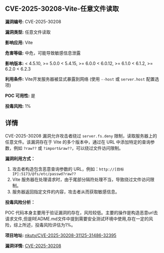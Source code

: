 ## CVE-2025-30208-Vite-任意文件读取

**漏洞编号:** CVE-2025-30208

**漏洞类型:** 任意文件读取

**影响应用:** Vite

**危害等级:** 中危，可能导致敏感信息泄露

**影响版本:** < 4.5.10, >= 5.0.0 < 5.4.15, >= 6.0.0 < 6.0.12, >= 6.1.0 < 6.1.2, >= 6.2.0 < 6.2.3

**利用条件:** Vite开发服务器被显式暴露到网络 (使用 `--host` 或 `server.host` 配置选项)

**POC 可用性:** 是

**投毒风险:** 1%

## 详情

CVE-2025-30208 漏洞允许攻击者绕过 `server.fs.deny` 限制，读取服务器上的任意文件。该漏洞存在于 Vite 的多个版本中，通过在 URL 中添加特定的查询参数，例如 `?raw??` 或 `?import&raw??`，可以绕过文件访问限制。

**漏洞利用方式：**

1.  攻击者构造包含恶意查询参数的 URL，例如：`http://[目标IP]:5173/@fs/etc/passwd?raw??`
2.  Vite 服务器在处理请求时，由于尾部分隔符处理不当，导致绕过文件访问限制。
3.  服务器返回指定文件的内容，攻击者从而获取敏感信息。

**投毒风险分析：**

POC 代码本身主要用于验证漏洞的存在，风险较低。主要的操作是构造恶意url去请求文件,但是README.md文件中提到需要安全测试环境中使用,存在一定的风险，综上所述，投毒风险评估为1%。

**项目地址:** [nkuty/CVE-2025-30208-31125-31486-32395](https://github.com/nkuty/CVE-2025-30208-31125-31486-32395)

**漏洞详情:** [CVE-2025-30208](https://nvd.nist.gov/vuln/detail/CVE-2025-30208)